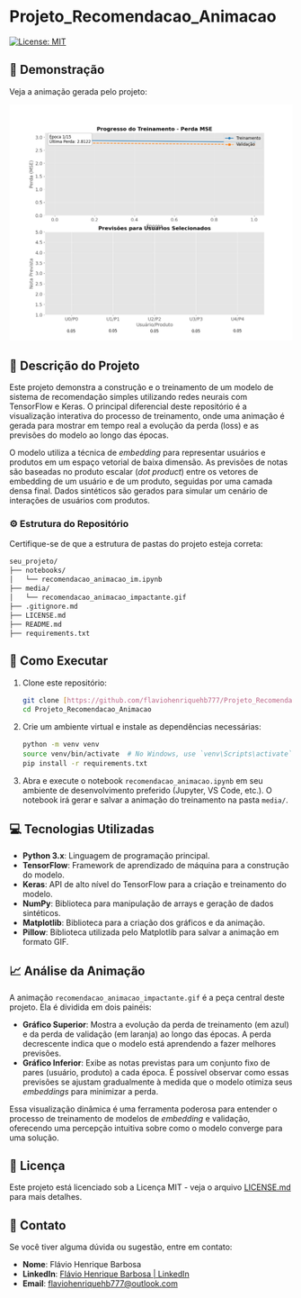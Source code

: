 # Projeto_Recomendacao_Animacao

[![License: MIT](https://img.shields.io/badge/License-MIT-yellow.svg)](https://opensource.org/licenses/MIT)

## 🚀 Demonstração

Veja a animação gerada pelo projeto:

<p align="center">
  <img src="media/recomendacao_animacao_impactante.gif" alt="Animação do Projeto de Recomendação" width="700"/>
</p>

## 📄 Descrição do Projeto

Este projeto demonstra a construção e o treinamento de um modelo de sistema de recomendação simples utilizando redes neurais com TensorFlow e Keras. O principal diferencial deste repositório é a visualização interativa do processo de treinamento, onde uma animação é gerada para mostrar em tempo real a evolução da perda (loss) e as previsões do modelo ao longo das épocas.

O modelo utiliza a técnica de *embedding* para representar usuários e produtos em um espaço vetorial de baixa dimensão. As previsões de notas são baseadas no produto escalar (*dot product*) entre os vetores de embedding de um usuário e de um produto, seguidas por uma camada densa final. Dados sintéticos são gerados para simular um cenário de interações de usuários com produtos.

### ⚙️ Estrutura do Repositório

Certifique-se de que a estrutura de pastas do projeto esteja correta:
```
seu_projeto/
├── notebooks/
│   └── recomendacao_animacao_im.ipynb
├── media/
│   └── recomendacao_animacao_impactante.gif 
├── .gitignore.md
├── LICENSE.md
├── README.md
├── requirements.txt
```

## 🚀 Como Executar

1.  Clone este repositório:
    ```bash
    git clone [https://github.com/flaviohenriquehb777/Projeto_Recomendacao_Animacao.git](https://github.com/flaviohenriquehb777/Projeto_Recomendacao_Animacao.git)
    cd Projeto_Recomendacao_Animacao
    ```
2.  Crie um ambiente virtual e instale as dependências necessárias:
    ```bash
    python -m venv venv
    source venv/bin/activate  # No Windows, use `venv\Scripts\activate`
    pip install -r requirements.txt
    ```
3.  Abra e execute o notebook `recomendacao_animacao.ipynb` em seu ambiente de desenvolvimento preferido (Jupyter, VS Code, etc.). O notebook irá gerar e salvar a animação do treinamento na pasta `media/`.

## 💻 Tecnologias Utilizadas

* **Python 3.x**: Linguagem de programação principal.
* **TensorFlow**: Framework de aprendizado de máquina para a construção do modelo.
* **Keras**: API de alto nível do TensorFlow para a criação e treinamento do modelo.
* **NumPy**: Biblioteca para manipulação de arrays e geração de dados sintéticos.
* **Matplotlib**: Biblioteca para a criação dos gráficos e da animação.
* **Pillow**: Biblioteca utilizada pelo Matplotlib para salvar a animação em formato GIF.

## 📈 Análise da Animação

A animação `recomendacao_animacao_impactante.gif` é a peça central deste projeto. Ela é dividida em dois painéis:

* **Gráfico Superior**: Mostra a evolução da perda de treinamento (em azul) e da perda de validação (em laranja) ao longo das épocas. A perda decrescente indica que o modelo está aprendendo a fazer melhores previsões.
* **Gráfico Inferior**: Exibe as notas previstas para um conjunto fixo de pares (usuário, produto) a cada época. É possível observar como essas previsões se ajustam gradualmente à medida que o modelo otimiza seus *embeddings* para minimizar a perda.

Essa visualização dinâmica é uma ferramenta poderosa para entender o processo de treinamento de modelos de *embedding* e validação, oferecendo uma percepção intuitiva sobre como o modelo converge para uma solução.

## 📄 Licença

Este projeto está licenciado sob a Licença MIT - veja o arquivo [LICENSE.md](LICENSE.md) para mais detalhes.

## 📧 Contato

Se você tiver alguma dúvida ou sugestão, entre em contato:

* **Nome**: Flávio Henrique Barbosa
* **LinkedIn**: [Flávio Henrique Barbosa | LinkedIn](https://www.linkedin.com/in/fl%C3%A1vio-henrique-barbosa-38465938)
* **Email**: flaviohenriquehb777@outlook.com